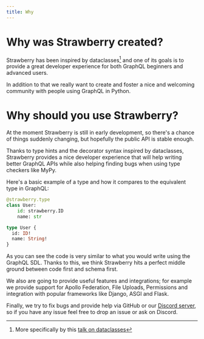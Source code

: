 ```yaml
---
title: Why
---
```


# Why was Strawberry created?

Strawberry has been inspired by dataclasses[^1] and one of its goals is to
provide a great developer experience for both GraphQL beginners and advanced
users.

In addition to that we really want to create and foster a nice and welcoming
community with people using GraphQL in Python.

# Why should you use Strawberry?

<Note>

At the moment Strawberry is still in early development, so there's a chance of
things suddenly changing, but hopefully the public API is stable enough.

</Note>

Thanks to type hints and the decorator syntax inspired by dataclasses,
Strawberry provides a nice developer experience that will help writing better
GraphQL APIs while also helping finding bugs when using type checkers like MyPy.

Here's a basic example of a type and how it compares to the equivalent type in
GraphQL:

<CodeGrid>

```python
@strawberry.type
class User:
    id: strawberry.ID
    name: str
```

```graphql
type User {
  id: ID!
  name: String!
}
```

</CodeGrid>

As you can see the code is very similar to what you would write using the
GraphQL SDL. Thanks to this, we think Strawberry hits a perfect middle ground
between code first and schema first.

We also are going to provide useful features and integrations; for example we
provide support for Apollo Federation, File Uploads, Permissions and integration
with popular frameworks like Django, ASGI and Flask.

Finally, we try to fix bugs and provide help via GitHub or our
[Discord server](http://strawberry.rocks/discord), so if you have any issue feel
free to drop an issue or ask on Discord.

[^1]:
    More specifically by this
    [talk on dataclasses](https://www.youtube.com/watch?v=epKegvx_Jws)
